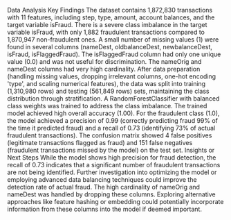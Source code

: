 Data Analysis Key Findings
The dataset contains 1,872,830 transactions with 11 features, including step, type, amount, account balances, and the target variable isFraud.
There is a severe class imbalance in the target variable isFraud, with only 1,882 fraudulent transactions compared to 1,870,947 non-fraudulent ones.
A small number of missing values (1) were found in several columns (nameDest, oldbalanceDest, newbalanceDest, isFraud, isFlaggedFraud).
The isFlaggedFraud column had only one unique value (0.0) and was not useful for discrimination.
The nameOrig and nameDest columns had very high cardinality.
After data preparation (handling missing values, dropping irrelevant columns, one-hot encoding 'type', and scaling numerical features), the data was split into training (1,310,980 rows) and testing (561,849 rows) sets, maintaining the class distribution through stratification.
A RandomForestClassifier with balanced class weights was trained to address the class imbalance.
The trained model achieved high overall accuracy (1.00).
For the fraudulent class (1.0), the model achieved a precision of 0.99 (correctly predicting fraud 99% of the time it predicted fraud) and a recall of 0.73 (identifying 73% of actual fraudulent transactions).
The confusion matrix showed 4 false positives (legitimate transactions flagged as fraud) and 151 false negatives (fraudulent transactions missed by the model) on the test set.
Insights or Next Steps
While the model shows high precision for fraud detection, the recall of 0.73 indicates that a significant number of fraudulent transactions are not being identified. Further investigation into optimizing the model or employing advanced data balancing techniques could improve the detection rate of actual fraud.
The high cardinality of nameOrig and nameDest was handled by dropping these columns. Exploring alternative approaches like feature hashing or embedding could potentially incorporate information from these columns into the model if deemed important.
